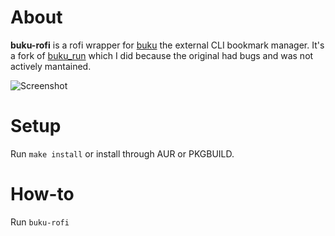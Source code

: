 # About
**buku-rofi** is a rofi wrapper for [buku](https://github.com/jarun/buku) the external CLI bookmark manager. It's a fork of [buku_run](https://github.com/carnager/buku_run) which I did because the original had bugs and was not actively mantained.

![Screenshot](https://gitlab.com/lbcnz/buku-rofi/-/raw/master/screenshot.png)

# Setup
Run `make install` or install through AUR or PKGBUILD.

# How-to
Run `buku-rofi`

